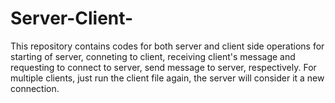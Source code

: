 # Server-Client-
This repository contains codes for both server and client side operations for starting of server, conneting to client, receiving client's message
and requesting to connect to server, send message to server, respectively. For multiple clients, just run the client file again, the server will consider it a new connection.
